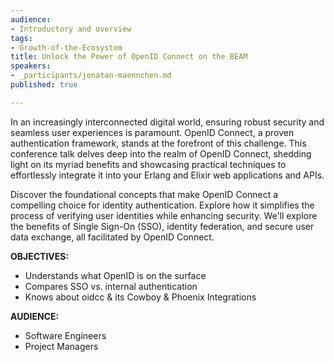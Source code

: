 ```yaml
---
audience:
- Introductory and overview
tags:
- Growth-of-the-Ecosystem
title: Unlock the Power of OpenID Connect on the BEAM
speakers:
- _participants/jonatan-maennchen.md
published: true

---
```

In an increasingly interconnected digital world, ensuring robust security and seamless user experiences is paramount. OpenID Connect, a proven authentication framework, stands at the forefront of this challenge. This conference talk delves deep into the realm of OpenID Connect, shedding light on its myriad benefits and showcasing practical techniques to effortlessly integrate it into your Erlang and Elixir web applications and APIs.

Discover the foundational concepts that make OpenID Connect a compelling choice for identity authentication. Explore how it simplifies the process of verifying user identities while enhancing security. We'll explore the benefits of Single Sign-On (SSO), identity federation, and secure user data exchange, all facilitated by OpenID Connect.

**OBJECTIVES:**
* Understands what OpenID is on the surface
* Compares SSO vs. internal authentication
* Knows about oidcc & its Cowboy & Phoenix Integrations

**AUDIENCE:**
* Software Engineers
* Project Managers
